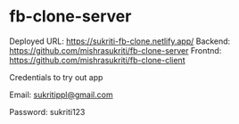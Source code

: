 # fb-clone-server



Deployed URL:  https://sukriti-fb-clone.netlify.app/
Backend: https://github.com/mishrasukriti/fb-clone-server
Frontnd:  https://github.com/mishrasukriti/fb-clone-client



 Credentials to try out app
 
 Email: sukritippl@gmail.com
 
 Password: sukriti123


